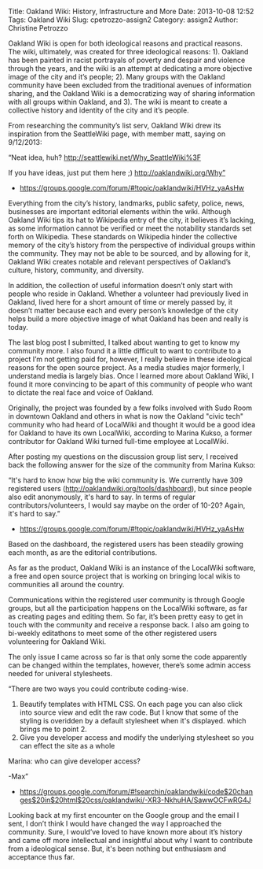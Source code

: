 Title: Oakland Wiki: History, Infrastructure and More
Date: 2013-10-08 12:52
Tags: Oakland Wiki
Slug: cpetrozzo-assign2
Category: assign2
Author: Christine Petrozzo

Oakland Wiki is open for both ideological reasons and practical reasons. The wiki, ultimately, was created for three ideological reasons: 
1). Oakland has been painted in racist portrayals of poverty and despair and violence through the years, and the wiki is an attempt at dedicating a more objective image of the city and it’s people; 
2). Many groups with the Oakland community have been excluded from the traditional avenues of information sharing, and the Oakland Wiki is a democratizing way of sharing information with all groups within Oakland, and 
3). The wiki is meant to create a collective history and identity of the city and it’s people.

From researching the community’s list serv, Oakland Wiki drew its inspiration from the SeattleWiki page, with member matt, saying on 9/12/2013:

“Neat idea, huh? http://seattlewiki.net/Why_SeattleWiki%3F
 
If you have ideas, just put them here ;) http://oaklandwiki.org/Why”

- https://groups.google.com/forum/#!topic/oaklandwiki/HVHz_yaAsHw 

Everything from the city’s history, landmarks, public safety, police, news, businesses are important editorial elements within the wiki. 
Although Oakland Wiki tips its hat to Wikipedia entry of the city, it believes it’s lacking, as some information cannot be verified or meet the 
notability standards set forth on Wikipedia. These standards on Wikipedia hinder the collective memory of the city’s history from the perspective 
of individual groups within the community. They may not be able to be sourced, and by allowing for it, Oakland Wiki creates notable and relevant 
perspectives of Oakland’s culture, history, community, and diversity.
 
In addition, the collection of useful information doesn’t only start with people who reside in Oakland. 
Whether a volunteer had previously lived in Oakland, lived here for a short amount of time or merely passed by, it doesn’t matter because each 
and every person’s knowledge of the city helps build a more objective image of what Oakland has been and really is today.

The last blog post I submitted, I talked about wanting to get to know my community more. I also found it a little difficult to want to contribute to a project 
I’m not getting paid for, however, I really believe in these ideological reasons for the open source project. As a media studies major formerly, I understand 
media is largely bias. Once I learned more about Oakland Wiki, I found it more convincing to be apart of this community of people who want to dictate the real face 
and voice of Oakland.  

Originally, the project was founded by a few folks involved with Sudo Room in downtown Oakland and others in what is now the Oakland "civic tech" community 
who had heard of LocalWiki and thought it would be a good idea for Oakland to have its own LocalWiki, according to Marina Kukso, a former contributor for Oakland Wiki 
turned full-time employee at LocalWiki.

After posting my questions on the discussion group list serv, I received back the following answer for the size of the community from Marina Kukso:

“It's hard to know how big the wiki community is. We currently have 309 registered users (http://oaklandwiki.org/tools/dashboard), 
but since people also edit anonymously, it's hard to say. In terms of regular contributors/volunteers, I would say maybe on the order of 
10-20? Again, it's hard to say.”

- https://groups.google.com/forum/#!topic/oaklandwiki/HVHz_yaAsHw 

Based on the dashboard, the registered users has been steadily growing each month, as are the editorial contributions. 

As far as the product, Oakland Wiki is an instance of the LocalWiki software, a free and open source project that is working on bringing local wikis to communities all around the country. 

Communications within the registered user community is through Google groups, but all the participation happens on the LocalWiki software, as far as creating pages and editing them. 
So far, it’s been pretty easy to get in touch with the community and receive a response back. I also am going to bi-weekly editathons to meet some of the other registered users volunteering for Oakland Wiki. 

The only issue I came across so far is that only some the code apparently can be changed within the templates, however, there’s some admin access needed for univeral stylesheets.

“There are two ways you could contribute coding-wise.

1. Beautify templates with HTML CSS. On each page you can also click into source view and edit the raw code. But I know that some of the styling is overidden by a default stylesheet when it's displayed. which brings me to point 2.
2. Give you developer access and modify the underlying stylesheet so you can effect the site as a whole

Marina: who can give developer access?

-Max”

- https://groups.google.com/forum/#!searchin/oaklandwiki/code$20changes$20in$20html$20css/oaklandwiki/-XR3-NkhuHA/SawwOCFwRG4J

Looking back at my first encounter on the Google group and the email I sent, I don’t think I would have changed the way I approached the community. 
Sure, I would’ve loved to have known more about it’s history and came off more intellectual and insightful about why I want to contribute from a ideological sense. But, it's been nothing but enthusiasm and acceptance thus far. 




 
        	
 
 
